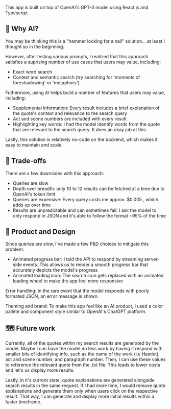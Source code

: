 This app is built on top of OpenAI's GPT-3 model using React.js and Typescript

## 🦾 Why AI?
You may be thinking this is a "hammer looking for a nail" solution... at least I thought so in the beginning. 

However, after testing various prompts, I realized that this approach satisfies a suprising number of use cases that users may value, including:

- Exact word search
- Context and semantic search (try searching for 'moments of foreshadowing' or 'metaphors')

Futhermore, using AI helps build a number of features that users may value, including:

- Supplemental information: Every result includes a brief explanation of the quote's context and relevance to the search query
- Act and scene numbers are included with every result
- Highlighting key words: I had the model identify words from the quote that are relevant to the search query. It does an okay job at this.

Lastly, this solution is relatively no-code on the backend, which makes it easy to maintain and scale.

## 🔧 Trade-offs
There are a few downsides with this approach:
- Queries are slow
- Depth over breadth: only 10 to 12 results can be fetched at a time due to OpenAI's token limit
- Queries are expensive: Every query costs me approx. $0.005 , which adds up over time
- Results are unpredictable and can sometimes fail: I ask the model to only respond in JSON and it's able to follow the format ~95% of the time

## 🎨 Product and Design
Since queries are slow, I've made a few P&D choices to mitigate this problem:
- Animated progress bar: I told the API to respond by streaming server-side events. This allows us to render a smooth progress bar that accurately depicts the model's progress
- Animated loading icon: The search icon gets replaced with an animated loading wheel to make the app feel more responsive

Error handling: In the rare event that the model responds with poorly formated JSON, an error message is shown.

Theming and brand: To make this app feel like an AI product, I used a color pallete and component style similar to OpenAI's ChatGPT platform.

## 🗺️ Future work

Currently, all of the quotes within my search results are generated by the model. Maybe I can have the model do less work by having it respond with smaller bits of identifying info, such as the name of the work (i.e Hamlet), act and scene number, and paragraph number. Then, I can use these values to reference the relevant quote from the .txt file. This leads to lower costs and let's us display more results.

Lastly, in it's current state, quote explanations are generated alongside search results in the same request. If I had more time, I would remove quote explanations and generate them only when users click on the respective result. That way, I can generate and display more initial results within a faster timeframe.
